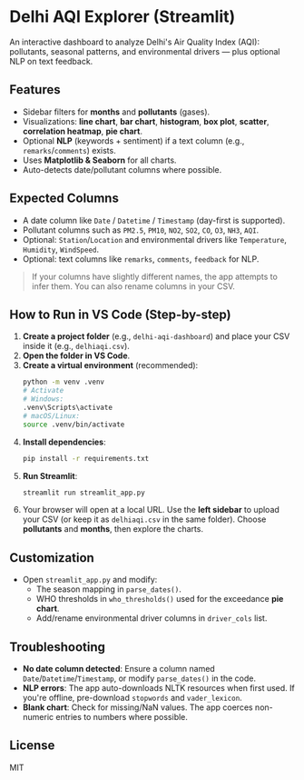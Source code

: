 
# Delhi AQI Explorer (Streamlit)

An interactive dashboard to analyze Delhi's Air Quality Index (AQI): pollutants, seasonal patterns, and environmental drivers — plus optional NLP on text feedback.

## Features
- Sidebar filters for **months** and **pollutants** (gases).
- Visualizations: **line chart**, **bar chart**, **histogram**, **box plot**, **scatter**, **correlation heatmap**, **pie chart**.
- Optional **NLP** (keywords + sentiment) if a text column (e.g., `remarks`/`comments`) exists.
- Uses **Matplotlib & Seaborn** for all charts.
- Auto-detects date/pollutant columns where possible.

## Expected Columns
- A date column like `Date` / `Datetime` / `Timestamp` (day-first is supported).
- Pollutant columns such as `PM2.5`, `PM10`, `NO2`, `SO2`, `CO`, `O3`, `NH3`, `AQI`.
- Optional: `Station`/`Location` and environmental drivers like `Temperature`, `Humidity`, `WindSpeed`.
- Optional: text columns like `remarks`, `comments`, `feedback` for NLP.

> If your columns have slightly different names, the app attempts to infer them. You can also rename columns in your CSV.

## How to Run in VS Code (Step-by-step)
1. **Create a project folder** (e.g., `delhi-aqi-dashboard`) and place your CSV inside it (e.g., `delhiaqi.csv`).
2. **Open the folder in VS Code**.
3. **Create a virtual environment** (recommended):
   ```bash
   python -m venv .venv
   # Activate
   # Windows:
   .venv\Scripts\activate
   # macOS/Linux:
   source .venv/bin/activate
   ```
4. **Install dependencies**:
   ```bash
   pip install -r requirements.txt
   ```
5. **Run Streamlit**:
   ```bash
   streamlit run streamlit_app.py
   ```
6. Your browser will open at a local URL. Use the **left sidebar** to upload your CSV (or keep it as `delhiaqi.csv` in the same folder). Choose **pollutants** and **months**, then explore the charts.

## Customization
- Open `streamlit_app.py` and modify:
  - The season mapping in `parse_dates()`.
  - WHO thresholds in `who_thresholds()` used for the exceedance **pie chart**.
  - Add/rename environmental driver columns in `driver_cols` list.

## Troubleshooting
- **No date column detected**: Ensure a column named `Date`/`Datetime`/`Timestamp`, or modify `parse_dates()` in the code.
- **NLP errors**: The app auto-downloads NLTK resources when first used. If you're offline, pre-download `stopwords` and `vader_lexicon`.
- **Blank chart**: Check for missing/NaN values. The app coerces non-numeric entries to numbers where possible.

## License
MIT
